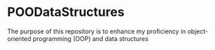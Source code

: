 # POODataStructures
The purpose of this repository is to enhance my proficiency in object-oriented programming (OOP) and data structures
